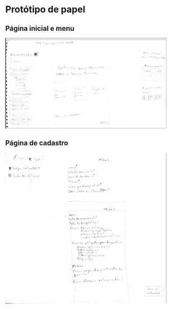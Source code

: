 # Protótipo de papel

## Página inicial e menu

[![Como o site é atualmente.](../assets/img/prototipo1.png)](../assets/img/prototipo1.png)

## Página de cadastro

[![Página de cadastro.](../assets/img/prototipo2.png)](../assets/img/prototipo2.png)
